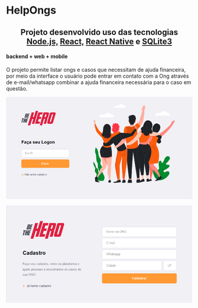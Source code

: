 <h1> HelpOngs </h1>

<h2 align="center"> Projeto desenvolvido uso das tecnologias
    <a href="https://nodejs.org/en/" rel="noopener noreferrer" src="/gitImages/node.png" alt="Nodejs">Node.js,</a>
    <a href="https://pt-br.reactjs.org/" rel="noopener noreferrer" src="/gitImages/reactJs.png" alt="React">React,</a>
    <a href="https://reactnative.dev/" rel="noopener noreferrer" src="/gitImages/native.png" alt="ReactNative">React Native</a>
    e
    <a href="https://www.sqlite.org/index.html" rel="noopener noreferrer" src="/gitImages/sqlite.png" alt="Sqlite3">SQLite3</a>
</h2>

#### backend + web + mobile

O projeto permite listar ongs e casos que necessitam de ajuda financeira, por meio da interface o usuário pode entrar em contato com a Ong através de e-mail/whatsapp combinar a ajuda financeira necessária para o caso em questão.



![](/frontend/src/assets/loginScreen.png)


![](/frontend/src/assets/cadastroScreen.png)
